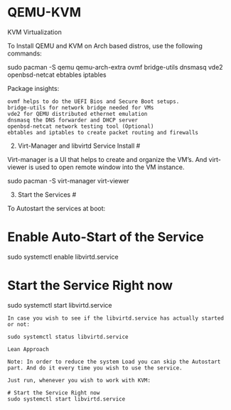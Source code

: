 # QEMU-KVM
KVM Virtualization

To Install QEMU and KVM on Arch based distros, use the following commands:

   sudo pacman -S qemu qemu-arch-extra ovmf bridge-utils dnsmasq vde2 \
   openbsd-netcat ebtables iptables

Package insights:

    ovmf helps to do the UEFI Bios and Secure Boot setups.
    bridge-utils for network bridge needed for VMs
    vde2 for QEMU distributed ethernet emulation
    dnsmasq the DNS forwarder and DHCP server
    openbsd-netcat network testing tool (Optional)
    ebtables and iptables to create packet routing and firewalls

2. Virt-Manager and libvirtd Service Install #

Virt-manager is a UI that helps to create and organize the VM’s. And virt-viewer is used to open remote window into the VM instance.

   sudo pacman -S virt-manager virt-viewer

3. Start the Services #

To Autostart the services at boot:

# Enable Auto-Start of the Service
sudo systemctl enable libvirtd.service
# Start the Service Right now
sudo systemctl start libvirtd.service

    In case you wish to see if the libvirtd.service has actually started or not:

    sudo systemctl status libvirtd.service

    Lean Approach

    Note: In order to reduce the system Load you can skip the Autostart part. And do it every time you wish to use the service.

    Just run, whenever you wish to work with KVM:

    # Start the Service Right now
    sudo systemctl start libvirtd.service
